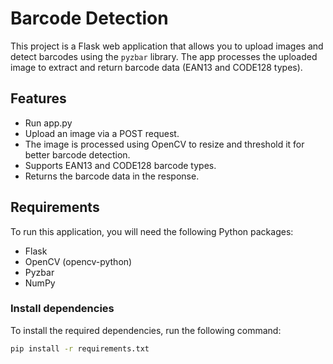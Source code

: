 # Barcode Detection 

This project is a Flask web application that allows you to upload images and detect barcodes using the `pyzbar` library. The app processes the uploaded image to extract and return barcode data (EAN13 and CODE128 types).

## Features
- Run app.py
- Upload an image via a POST request.
- The image is processed using OpenCV to resize and threshold it for better barcode detection.
- Supports EAN13 and CODE128 barcode types.
- Returns the barcode data in the response.

## Requirements

To run this application, you will need the following Python packages:

- Flask
- OpenCV (opencv-python)
- Pyzbar
- NumPy

### Install dependencies

To install the required dependencies, run the following command:

```bash
pip install -r requirements.txt
